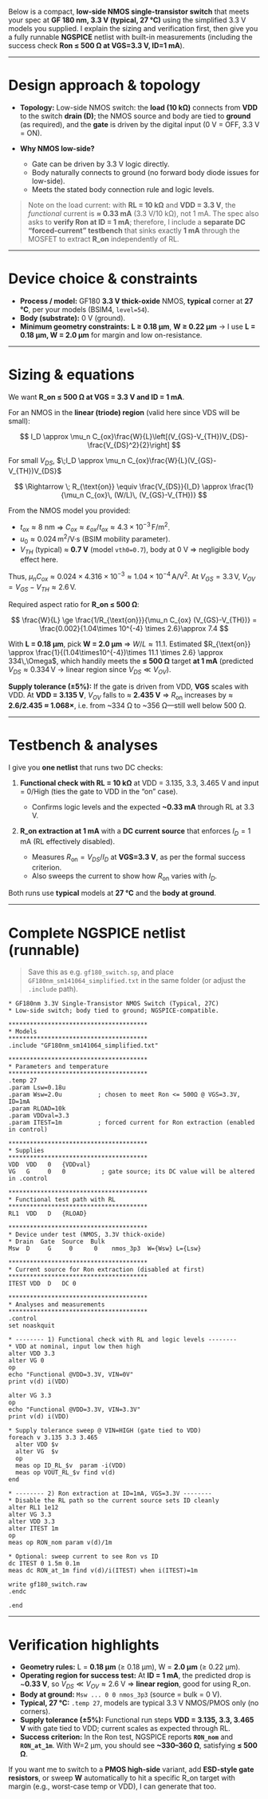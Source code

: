 Below is a compact, **low-side NMOS single-transistor switch** that meets your spec at **GF 180 nm, 3.3 V (typical, 27 °C)** using the simplified 3.3 V models you supplied. I explain the sizing and verification first, then give you a fully runnable **NGSPICE** netlist with built-in measurements (including the success check **Ron ≤ 500 Ω at VGS=3.3 V, ID=1 mA**).



---

# Design approach & topology

* **Topology:** Low-side NMOS switch: the **load (10 kΩ)** connects from **VDD** to the switch **drain (D)**; the NMOS source and body are tied to **ground** (as required), and the **gate** is driven by the digital input (0 V = OFF, 3.3 V = ON).
* **Why NMOS low-side?**

  * Gate can be driven by 3.3 V logic directly.
  * Body naturally connects to ground (no forward body diode issues for low-side).
  * Meets the stated body connection rule and logic levels.

> Note on the load current: with **RL = 10 kΩ** and **VDD = 3.3 V**, the *functional* current is **≈ 0.33 mA** (3.3 V/10 kΩ), not 1 mA. The spec also asks to **verify Ron at ID = 1 mA**; therefore, I include a **separate DC “forced-current” testbench** that sinks exactly **1 mA** through the MOSFET to extract **R\_on** independently of RL.

---

# Device choice & constraints

* **Process / model:** GF180 **3.3 V thick-oxide** NMOS, **typical** corner at **27 °C**, per your models (BSIM4, `level=54`).
* **Body (substrate):** 0 V (ground).
* **Minimum geometry constraints:** **L ≥ 0.18 µm**, **W ≥ 0.22 µm** → I use **L = 0.18 µm, W = 2.0 µm** for margin and low on-resistance.

---

# Sizing & equations

We want **R\_on ≤ 500 Ω at VGS = 3.3 V and ID = 1 mA**.

For an NMOS in the **linear (triode) region** (valid here since VDS will be small):

$$
I_D \approx \mu_n C_{ox}\frac{W}{L}\left[(V_{GS}-V_{TH})V_{DS}-\frac{V_{DS}^2}{2}\right]
$$

For small $V_{DS}$, $\;I_D \approx \mu_n C_{ox}\frac{W}{L}(V_{GS}-V_{TH})V_{DS}$

$$
\Rightarrow \; R_{\text{on}} \equiv \frac{V_{DS}}{I_D} \approx \frac{1}{\mu_n C_{ox}\, (W/L)\, (V_{GS}-V_{TH})}
$$

From the NMOS model you provided:

* $t_{ox} \approx 8\text{ nm}$ ⇒ $C_{ox} \approx \varepsilon_{ox}/t_{ox} \approx 4.3\times10^{-3}\,\text{F/m}^2$.
* $u_0 \approx 0.024\,\text{m}^2/\text{V·s}$ (BSIM mobility parameter).
* $V_{TH}$ (typical) ≈ **0.7 V** (model `vth0=0.7`), body at 0 V ⇒ negligible body effect here.

Thus, $\mu_n C_{ox}\approx 0.024\times 4.316\times10^{-3}\approx 1.04\times10^{-4}\,\text{A/V}^2$.
At $V_{GS}=3.3\,\text{V}$, $V_{OV}=V_{GS}-V_{TH}\approx 2.6\,\text{V}$.

Required aspect ratio for **R\_on ≤ 500 Ω**:

$$
\frac{W}{L} \ge \frac{1/R_{\text{on}}}{\mu_n C_{ox} (V_{GS}-V_{TH})}
= \frac{0.002}{1.04\times 10^{-4} \times 2.6}\approx 7.4
$$

With **L = 0.18 µm**, pick **W = 2.0 µm** ⇒ $W/L \approx 11.1$.
Estimated $R_{\text{on}} \approx \frac{1}{(1.04\times10^{-4})\times 11.1 \times 2.6} \approx 334\,\Omega$, which handily meets the **≤ 500 Ω** target **at 1 mA** (predicted $V_{DS}\approx 0.334\,\text{V}$ → linear region since $V_{DS}\ll V_{OV}$).

**Supply tolerance (±5%):** If the gate is driven from VDD, **VGS** scales with VDD.
At **VDD = 3.135 V**, $V_{OV}$ falls to ≈ **2.435 V** ⇒ $R_{\text{on}}$ increases by ≈ **2.6/2.435 ≈ 1.068×**, i.e. from \~334 Ω to \~356 Ω—still well below 500 Ω.

---

# Testbench & analyses

I give you **one netlist** that runs two DC checks:

1. **Functional check with RL = 10 kΩ** at VDD $=$ 3.135, 3.3, 3.465 V and input $=$ 0/High (ties the gate to VDD in the “on” case).

   * Confirms logic levels and the expected **\~0.33 mA** through RL at 3.3 V.

2. **R\_on extraction at 1 mA** with a **DC current source** that enforces $I_D = 1\,\text{mA}$ (RL effectively disabled).

   * Measures $R_{\text{on}} = V_{DS}/I_D$ at **VGS=3.3 V**, as per the formal success criterion.
   * Also sweeps the current to show how $R_{\text{on}}$ varies with $I_D$.

Both runs use **typical** models at **27 °C** and the **body at ground**.

---

# Complete NGSPICE netlist (runnable)

> Save this as e.g. `gf180_switch.sp`, and place `GF180nm_sm141064_simplified.txt` in the same folder (or adjust the `.include` path).

```
* GF180nm 3.3V Single-Transistor NMOS Switch (Typical, 27C)
* Low-side switch; body tied to ground; NGSPICE-compatible.

***************************************
* Models
***************************************
.include "GF180nm_sm141064_simplified.txt"

***************************************
* Parameters and temperature
***************************************
.temp 27
.param Lsw=0.18u
.param Wsw=2.0u          ; chosen to meet Ron <= 500Ω @ VGS=3.3V, ID=1mA
.param RLOAD=10k
.param VDDval=3.3
.param ITEST=1m          ; forced current for Ron extraction (enabled in control)

***************************************
* Supplies
***************************************
VDD  VDD   0   {VDDval}
VG   G     0   0          ; gate source; its DC value will be altered in .control

***************************************
* Functional test path with RL
***************************************
RL1  VDD   D   {RLOAD}

***************************************
* Device under test (NMOS, 3.3V thick-oxide)
* Drain  Gate  Source  Bulk
Msw  D     G     0      0    nmos_3p3  W={Wsw} L={Lsw}

***************************************
* Current source for Ron extraction (disabled at first)
***************************************
ITEST VDD  D   DC 0

***************************************
* Analyses and measurements
***************************************
.control
set noaskquit

* -------- 1) Functional check with RL and logic levels --------
* VDD at nominal, input low then high
alter VDD 3.3
alter VG 0
op
echo "Functional @VDD=3.3V, VIN=0V"
print v(d) i(VDD)

alter VG 3.3
op
echo "Functional @VDD=3.3V, VIN=3.3V"
print v(d) i(VDD)

* Supply tolerance sweep @ VIN=HIGH (gate tied to VDD)
foreach v 3.135 3.3 3.465
  alter VDD $v
  alter VG  $v
  op
  meas op ID_RL_$v  param -i(VDD)
  meas op VOUT_RL_$v find v(d)
end

* -------- 2) Ron extraction at ID=1mA, VGS=3.3V --------
* Disable the RL path so the current source sets ID cleanly
alter RL1 1e12
alter VG 3.3
alter VDD 3.3
alter ITEST 1m
op
meas op RON_nom param v(d)/1m

* Optional: sweep current to see Ron vs ID
dc ITEST 0 1.5m 0.1m
meas dc RON_at_1m find v(d)/i(ITEST) when i(ITEST)=1m

write gf180_switch.raw
.endc

.end
```

---

# Verification highlights

* **Geometry rules:** L = **0.18 µm** (≥ 0.18 µm), W = **2.0 µm** (≥ 0.22 µm).
* **Operating region for success test:** At **ID = 1 mA**, the predicted drop is \~**0.33 V**, so $V_{DS} \ll V_{OV}\approx 2.6\text{ V}$ ⇒ **linear region**, good for using R\_on.
* **Body at ground:** `Msw ... 0 0 nmos_3p3` (source = bulk = 0 V).
* **Typical, 27 °C:** `.temp 27`, models are typical 3.3 V NMOS/PMOS only (no corners).
* **Supply tolerance (±5%):** Functional run steps **VDD = 3.135, 3.3, 3.465 V** with gate tied to VDD; current scales as expected through RL.
* **Success criterion:** In the Ron test, NGSPICE reports **`RON_nom`** and **`RON_at_1m`**. With W=2 µm, you should see **\~330–360 Ω**, satisfying **≤ 500 Ω**.

If you want me to switch to a **PMOS high-side** variant, add **ESD-style gate resistors**, or sweep **W** automatically to hit a specific R\_on target with margin (e.g., worst-case temp or VDD), I can generate that too.
